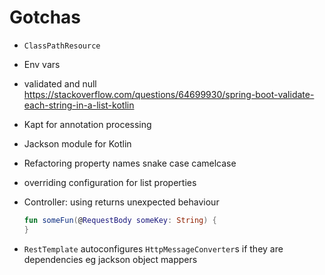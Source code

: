 # Gotchas

* `ClassPathResource`
* Env vars
* validated and null
    https://stackoverflow.com/questions/64699930/spring-boot-validate-each-string-in-a-list-kotlin
* Kapt for annotation processing
* Jackson module for Kotlin
* Refactoring property names snake case camelcase
* overriding configuration for list properties
* Controller: using returns unexpected behaviour

    ```kotlin
    fun someFun(@RequestBody someKey: String) {
    }
    ```

* `RestTemplate` autoconfigures `HttpMessageConverter`s if they are dependencies eg jackson object mappers

